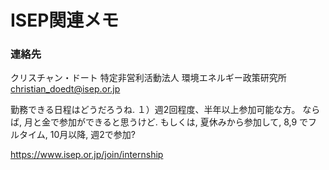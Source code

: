 # ISEP関連メモ

### 連絡先
クリスチャン・ドート
特定非営利活動法人 環境エネルギー政策研究所
christian_doedt@isep.or.jp

勤務できる日程はどうだろうね.
１）週2回程度、半年以上参加可能な方。
ならば, 月と金で参加ができると思うけど. 
もしくは, 夏休みから参加して, 8,9 でフルタイム, 10月以降, 週2で参加?    

https://www.isep.or.jp/join/internship


